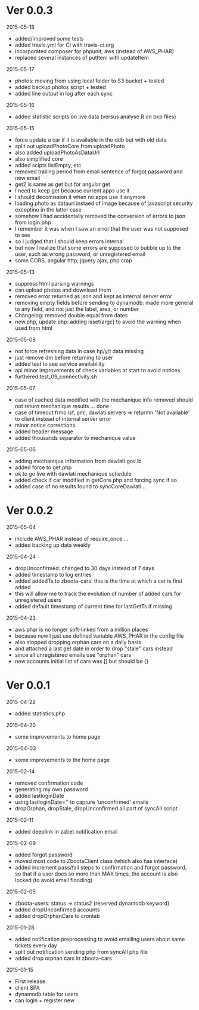 # Ver 0.0.3
2015-05-18
* added/improved some tests
* added travis.yml for CI with travis-ci.org
* incorporated composer for phpunit, aws (instead of AWS_PHAR)
* replaced several instances of putItem with updateItem

2015-05-17
* photos: moving from using local folder to S3 bucket + tested
* added backup photos script + tested
* added line output in log after each sync

2015-05-16
* added statistic scripts on live data (versus analyse.R on bkp files)

2015-05-15
* force update a car if it is available in the ddb but with old data
* split out uploadPhotoCore from uploadPhoto
 * also added uploadPhotoAsDataUrl
 * also simplified core
* added scipts listEmpty, etc
* removed trailing period from email sentence of forgot password and new email
* get2 is same as get but for angular get
 * I need to keep get because current apps use it
 * I should decomission it when no apps use it anymore
* loading photo as dataurl instaed of image because of javascript security exceptino in the latter case
* somehow I had accidentally removed the conversion of errors to json from login.php
 * I remember it was when I saw an error that the user was not supposed to see
 * so I judged that I should keep errors internal
 * but now I realize that some errors are supposed to bubble up to the user, such as wrong password, or unregistered email
* some CORS, angular http, jquery ajax, php crap

2015-05-13
* suppress html parsing warnings
* can upload photos and download them
* removed error returned as json and kept as internal server error
* removing empty fields before sending to dynamodb: made more general to any field, and not just the label, area, or number
* Changelog: removed double equal from dates
* new.php, update.php: adding isset(argc) to avoid the warning when used from html

2015-05-08
* not force refreshing data in case hp/y/t data missing
 * just remove dm before returning to user
* added test to see service availability
* api minor improvements of check variables at start to avoid notices
* furthered test_09_connectivity.sh

2015-05-07
* case of cached data modified with the mechanique info removed should not return mechanique results ... done
* case of timeout frmo isf, pml, dawlati servers => returmn 'Not available' to client instead of internal server error
* minor notice corrections
* added header message
* added thousands separator to mechanique value

2015-05-06
* adding mechanique information from dawlati.gov.lb
* added force to get.php
* ok to go live with dawlati mechanique schedule
* added check if car modified in getCore.php and forcing sync if so
* added case of no results found to syncCoreDawlati...

# Ver 0.0.2
2015-05-04
* include AWS_PHAR instead of require_once ...
* added backing up data weekly

2015-04-24
* dropUnconfirmed: changed to 30 days instead of 7 days
* added timestamp to log entries
* added addedTs to zboota-cars: this is the time at which a car is first added
 * this will allow me to track the evolution of number of added cars for unregistered users
* added default timestamp of current time for lastGetTs if missing

2015-04-23
* aws.phar is no longer soft-linked from a million places
 * because now I just use defined variable AWS_PHAR in the config file
* also stopped dropping orphan cars on a daily basis
 * and attached a last get date in order to drop "stale" cars instead
 * since all unregistered emails use "orphan" cars
* new accounts initial list of cars was [] but should be {}

# Ver 0.0.1

2015-04-22
* added statistics.php

2015-04-20
* some improvements to home page

2015-04-03
* some improvements to the home page

2015-02-14
* removed confirmation code
* generating my own password
* added lastloginDate
* using lastloginDate='' to capture 'unconfirmed' emails
* dropOrphan, dropStale, dropUnconfirmed all part of syncAll script

2015-02-11
* added deeplink in zabet notification email

2015-02-09
* added forgot password
* moved most code to ZbootaClient class (which also has interface)
* added increment pass/fail steps to confirmation and forgot password, so that if a user does so more than MAX times, the account is also locked (to avoid email flooding)

2015-02-05
* zboota-users: status -> status2 (reserved dynamodb keyword)
* added dropUnconfirmed accounts
* added dropOrphanCars to crontab

2015-01-28
* added notification preprocessing to avoid emailing users about same tickets every day
* split out notification sending php from syncAll php file
* added drop orphan cars in zboota-cars

2015-01-15
* First release
* client SPA
* dynamodb table for users
* can login + register new
